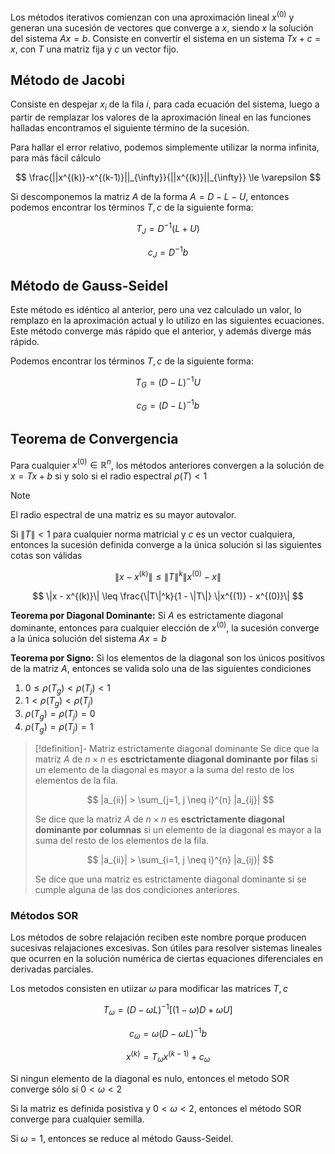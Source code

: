 Los métodos iterativos comienzan con una aproximación lineal $x^{(0)}$ y generan una sucesión de vectores que converge a $x$, siendo $x$ la solución del sistema $Ax = b$. Consiste en convertir el sistema en un sistema $Tx + c = x$, con $T$ una matriz fija y $c$ un vector fijo.

## Método de Jacobi

Consiste en despejar $x_i$ de la fila $i$, para cada ecuación del sistema, luego a partir de remplazar los valores de la aproximación lineal en las funciones halladas encontramos el siguiente término de la sucesión.

Para hallar el error relativo, podemos simplemente utilizar la norma infinita, para más fácil cálculo

$$
\frac{||x^{(k)}-x^{(k-1)}||_{\infty}}{||x^{(k)}||_{\infty}} \le \varepsilon
$$

Si descomponemos la matriz $A$ de la forma $A = D - L - U$, entonces podemos encontrar los términos $T, c$ de la siguiente forma:

$$
T_J = D^{-1} (L + U)
$$

$$
c_J = D^{-1}b
$$

## Método de Gauss-Seidel

Este método es idéntico al anterior, pero una vez calculado un valor, lo remplazo en la aproximación actual y lo utilizo en las siguientes ecuaciones. Este método converge más rápido que el anterior, y además diverge más rápido.

Podemos encontrar los términos $T, c$ de la siguiente forma:

$$
T_G = (D-L)^{-1} U
$$

$$
c_G = (D-L)^{-1}b
$$

## Teorema de Convergencia

Para cualquier $x^{(0)} \in \mathbb{R}^n$, los métodos anteriores convergen a la solución de $x = Tx + b$ si y solo si el radio espectral $\rho(T) < 1$

> [!note]
> El radio espectral de una matriz es su mayor autovalor.

Si $\|T\| < 1$ para cualquier norma matricial y $c$ es un vector cualquiera, entonces la sucesión definida converge a la única solución si las siguientes cotas son válidas

$$
\|x - x^{(k)}\| \leq \|T\|^k \|x^{(0)} - x\|
$$

$$
\|x - x^{(k)}\| \leq \frac{\|T\|^k}{1 - \|T\|} \|x^{(1)} - x^{(0)}\|
$$

**Teorema por Diagonal Dominante:** Si $A$ es estrictamente diagonal dominante, entonces para cualquier elección de $x^{(0)}$, la sucesión converge a la única solución del sistema $Ax = b$

**Teorema por Signo:** Si los elementos de la diagonal son los únicos positivos de la matriz $A$, entonces se valida solo una de las siguientes condiciones

1. $0 \leq \rho(T_g) < \rho(T_j) < 1$
2. $1 < \rho(T_g) < \rho(T_j)$
3. $\rho(T_g) = \rho(T_j) = 0$
4. $\rho(T_g) = \rho(T_j) = 1$

> [!definition]- Matriz estrictamente diagonal dominante
> Se dice que la matriz $A$ de $n \times n$ es **esctrictamente diagonal dominante por filas** si un elemento de la diagonal es mayor a la suma del resto de los elementos de la fila.
> 
> $$
> |a_{ii}| > \sum_{j=1, j \neq i}^{n} |a_{ij}|
> $$
> 
> Se dice que la matriz $A$ de $n \times n$ es **esctrictamente diagonal dominante por columnas** si un elemento de la diagonal es mayor a la suma del resto de los elementos de la fila.
> 
> $$
> |a_{ii}| > \sum_{i=1, j \neq i}^{n} |a_{ij}|
> $$
> 
> Se dice que una matriz es estrictamente diagonal dominante si se cumple alguna de las dos condiciones anteriores.

### Métodos SOR

Los métodos de sobre relajación reciben este nombre porque producen sucesivas relajaciones excesivas. Son útiles para resolver sistemas lineales que ocurren en la solución numérica de ciertas equaciones diferenciales en derivadas parciales.

Los metodos consisten en utiizar $\omega$ para modificar las matrices $T, c$

$$
T_\omega = (D - \omega L)^{-1}[(1-\omega)D + \omega U]
$$

$$
c_\omega =\omega(D - \omega L)^{-1}b
$$

$$
x^{(k)} = T_\omega x^{(k-1)} + c_\omega
$$

Si ningun elemento de la diagonal es nulo, entonces el metodo SOR converge sólo si $0 < \omega < 2$

Si la matriz es definida posistiva y $0 < \omega < 2$, entonces el método SOR converge para cualquier semilla.

Si $\omega = 1$, entonces se reduce al método Gauss-Seidel.
